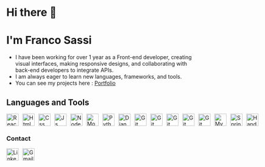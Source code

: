 # Hi there 👋
 
# I'm Franco Sassi
 
 - I have been working for over 1 year as a Front-end developer, creating visual interfaces, making responsive designs, and collaborating with back-end developers to integrate APIs.
- I am always eager to learn new languages, frameworks, and tools.
- You can see my projects here : <a href="https://portfoliofrancosassi.vercel.app/">Portfolio</a> 
## Languages and Tools
<div style="display:flex; align-items:center ;gap:10px;">
<img src="https://cdn.icon-icons.com/icons2/2415/PNG/512/react_original_logo_icon_146374.png" alt="React Logo" width="32"/>
<img src="https://cdn.icon-icons.com/icons2/2107/PNG/512/file_type_html_icon_130541.png" alt="Html Logo" width="32"/>
<img src="https://cdn.icon-icons.com/icons2/2107/PNG/512/file_type_css_icon_130661.png" alt="Css Logo" width="32"/>
<img src="https://cdn.icon-icons.com/icons2/2108/PNG/512/javascript_icon_130900.png" alt="Js Logo" width="32"/>
<img src="https://cdn.icon-icons.com/icons2/2107/PNG/512/file_type_node_icon_130301.png" alt="Node Logo" width="32"/>
<img src="https://cdn.icon-icons.com/icons2/2415/PNG/512/mongodb_original_logo_icon_146424.png" alt="Mongo Logo" width="32"/>
<img src="https://cdn.icon-icons.com/icons2/112/PNG/512/python_18894.png" alt="Python Logo" width="32"/>
 <img src="https://img.icons8.com/?size=80&id=LPmcJ9e0FU7K&format=png" alt="Django Logo" width="32"/>

<img src="https://cdn.icon-icons.com/icons2/2107/PNG/96/file_type_sass_icon_130182.png" alt="Git Logo" width="32"/>
<img src="https://cdn.icon-icons.com/icons2/691/PNG/512/google_firebase_icon-icons.com_61475.png" alt="Git Logo" width="32"/>
<img src="https://cdn.icon-icons.com/icons2/3053/PNG/512/postman_macos_bigsur_icon_189815.png" alt="Git Logo" width="32"/>
<img src="https://cdn.icon-icons.com/icons2/2107/PNG/512/file_type_typescript_official_icon_130107.png" alt="Git Logo" width="32"/>
 <img src="https://cdn.icon-icons.com/icons2/2407/PNG/512/docker_icon_146192.png" alt="Git Logo" width="32"/>
 <img src="https://cdn-icons-png.flaticon.com/128/15474/15474209.png" alt="MySql Logo" width="32"/>
 <img src="https://img.icons8.com/?size=48&id=90519&format=png" alt="SpringBoot Logo" width="32"/>
<img src="https://cdn.icon-icons.com/icons2/2107/PNG/96/file_type_handlebars_icon_130555.png" alt="Handlebars" width="32"/>

 </div> 
 
 ### Contact
 <div style="display:flex; align-items:center ;gap:10px;">
 <a href="https://www.linkedin.com/in/sassifranco/">
    <img src="https://cdn.icon-icons.com/icons2/805/PNG/512/linkedin_icon-icons.com_65929.png" alt="Linkedin Logo" width="32"/>
 </a>
<a href="mailto:franco.sassi97@gmail.com">
   <img src="https://cdn.icon-icons.com/icons2/2631/PNG/512/gmail_new_logo_icon_159149.png" alt="Gmail Logo" width="32"/>
</a>
</div>
  
 
